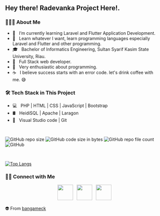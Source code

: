 <h2> Hey there! Radevanka Project Here!.</h2>

<h3> 👨🏻‍💻 About Me </h3>

- 🔭 &nbsp; I’m currently learning Laravel and Flutter Application Development.
- 🤔 &nbsp; Learn whatever I want, learn programming languages ​​especially Laravel and Flutter and other programming.
- 🎓 &nbsp; Bachelor of Informatics Engineering, Sultan Syarif Kasim State University, Riau.
- 💼 &nbsp; Full Stack web developer.
- 🌱 &nbsp; Very enthusiastic about programming.
- ☕ &nbsp; I believe success starts with an error code. let's drink coffee with me. 😅

<h3>🛠 Tech Stack in This Project</h3>

- 💻 &nbsp; PHP | HTML | CSS | JavaScript | Bootstrap
- 🛢 &nbsp; HeidiSQL | Apache | Laragon
- 🔧 &nbsp; Visual Studio code | Git

<br>

![GitHub repo size](https://img.shields.io/github/repo-size/bangameck/pengaduan-parkir-mobile?label=Repo%20Size&logo=Files&style=flat-square)
![GitHub code size in bytes](https://img.shields.io/github/languages/code-size/bangameck/pengaduan-parkir-mobile?label=Code%20size&logo=sharp&style=flat-square)
![GitHub repo file count](https://img.shields.io/github/directory-file-count/bangameck/pengaduan-parkir-mobile?label=Files&logo=google%20sheets&style=flat-square)
![GitHub](https://img.shields.io/github/license/bangameck/pengaduan-parkir-mobile?label=License&logo=Bitwarden&style=flat-square)

</br>

[![Top Langs](https://github-readme-stats.vercel.app/api/top-langs/?username=bangameck&layout=compact&text_color=daf7dc&bg_color=151515)](https://github.com/bangameck/pengaduan-parkir-mobile)

<h3> 🤝🏻 Connect with Me </h3>

<p align="center">
&nbsp; <a href="https://twitter.com/bangameck" target="_blank" rel="noopener noreferrer"><img src="https://img.icons8.com/plasticine/100/000000/twitter.png" width="50" /></a>  
&nbsp; <a href="https://www.instagram.com/bangameck/" target="_blank" rel="noopener noreferrer"><img src="https://img.icons8.com/plasticine/100/000000/instagram-new.png" width="50" /></a>
&nbsp; <a href="mailto:rahmad.looker@gmail.com" target="_blank" rel="noopener noreferrer"><img src="https://img.icons8.com/plasticine/100/000000/gmail.png"  width="50" /></a>
</p>

👽 From [bangameck](https://github.com/bangameck)
